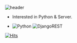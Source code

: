![header](https://capsule-render.vercel.app/api?type=waving&color=87CEFA&height=150&section=header&text=shchoi94%20&fontSize=30)  
- Interested in Python & Server.  
   
      
- ![Python](https://img.shields.io/badge/python-3670A0?style=for-the-badge&logo=python&logoColor=ffdd54)
![DjangoREST](https://img.shields.io/badge/DJANGO-REST-ff1709?style=for-the-badge&logo=django&logoColor=white&color=ff1709&labelColor=gray)

<!--
**shchoi94/shchoi94** is a ✨ _special_ ✨ repository because its `README.md` (this file) appears on your GitHub profile.

Here are some ideas to get you started:

- 🔭 I’m currently working on ...
- 🌱 I’m currently learning ...
- 👯 I’m looking to collaborate on ...
- 🤔 I’m looking for help with ...
- 💬 Ask me about ...
- 📫 How to reach me: ...
- 😄 Pronouns: ...
- ⚡ Fun fact: ...
-->  
[![Hits](https://hits.seeyoufarm.com/api/count/incr/badge.svg?url=https%3A%2F%2Fgithub.com%2Fshchoi94&count_bg=%2387CEFA&title_bg=%23555555&icon=smugmug.svg&icon_color=%23E7E7E7&title=hits&edge_flat=true)](https://hits.seeyoufarm.com)
